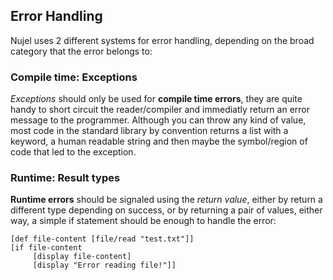 ## Error Handling
Nujel uses 2 different systems for error handling, depending on the
broad category that the error belongs to:

### Compile time: Exceptions
*Exceptions* should only be used for **compile time errors**, they are
quite handy to short circuit the reader/compiler and immediatly return
an error message to the programmer. Although you can throw any kind
of value, most code in the standard library by convention returns a
list with a keyword, a human readable string and then maybe the
symbol/region of code that led to the exception.

### Runtime: Result types
**Runtime errors** should be signaled using the *return value*, either by
return a different type depending on success, or by returning
a pair of values, either way, a simple if statement should be enough to
handle the error:
```
[def file-content [file/read "test.txt"]]
[if file-content
     [display file-content]
	 [display "Error reading file!"]]
```
